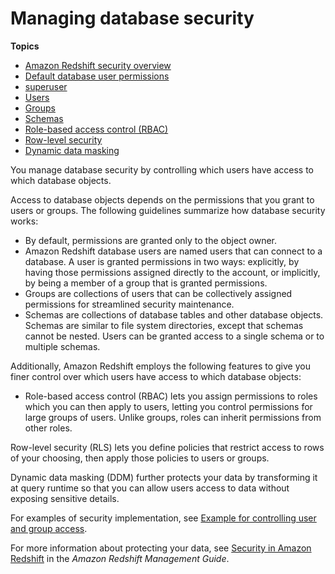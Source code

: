 # Managing database security<a name="r_Database_objects"></a>

**Topics**
+ [Amazon Redshift security overview](c_security-overview.md)
+ [Default database user permissions](r_Privileges.md)
+ [superuser](r_superusers.md)
+ [Users](r_Users.md)
+ [Groups](r_Groups.md)
+ [Schemas](r_Schemas_and_tables.md)
+ [Role\-based access control \(RBAC\)](t_Roles.md)
+ [Row\-level security](t_rls.md)
+ [Dynamic data masking](t_ddm.md)

You manage database security by controlling which users have access to which database objects\.

Access to database objects depends on the permissions that you grant to users or groups\. The following guidelines summarize how database security works:
+ By default, permissions are granted only to the object owner\.
+ Amazon Redshift database users are named users that can connect to a database\. A user is granted permissions in two ways: explicitly, by having those permissions assigned directly to the account, or implicitly, by being a member of a group that is granted permissions\.
+ Groups are collections of users that can be collectively assigned permissions for streamlined security maintenance\.
+ Schemas are collections of database tables and other database objects\. Schemas are similar to file system directories, except that schemas cannot be nested\. Users can be granted access to a single schema or to multiple schemas\.

Additionally, Amazon Redshift employs the following features to give you finer control over which users have access to which database objects:
+  Role\-based access control \(RBAC\) lets you assign permissions to roles which you can then apply to users, letting you control permissions for large groups of users\. Unlike groups, roles can inherit permissions from other roles\. 

  Row\-level security \(RLS\) lets you define policies that restrict access to rows of your choosing, then apply those policies to users or groups\. 

   Dynamic data masking \(DDM\) further protects your data by transforming it at query runtime so that you can allow users access to data without exposing sensitive details\. 

For examples of security implementation, see [Example for controlling user and group access](t_user_group_examples.md)\.

For more information about protecting your data, see [Security in Amazon Redshift](https://docs.aws.amazon.com/redshift/latest/mgmt/iam-redshift-user-mgmt.html) in the *Amazon Redshift Management Guide*\. 